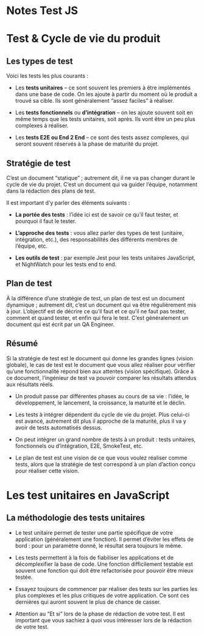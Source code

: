 # Notes Test JS

# Test & Cycle de vie du produit

## Les types de test

Voici les tests les plus courants :

- Les **tests unitaires** – ce sont souvent les premiers à être implémentés dans une base de code. On les ajoute à partir du moment où le produit a trouvé sa cible. Ils sont généralement “assez faciles” à réaliser.

- Les **tests fonctionnels** ou **d’intégration** – on les ajoute souvent soit en même temps que les tests unitaires, soit après. Ils vont être un peu plus complexes à réaliser.

- Les **tests E2E ou End 2 End** – ce sont des tests assez complexes, qui seront souvent réservés à la phase de maturité du projet.

## Stratégie de test

C’est un document “statique” ; autrement dit, il ne va pas changer durant le cycle de vie du projet. C’est un document qui va guider l’équipe, notamment dans la rédaction des plans de test.

Il est important d’y parler des éléments suivants :

- **La portée des tests** : l’idée ici est de savoir ce qu’il faut tester, et pourquoi il faut le tester.

- **L’approche des tests** : vous allez parler des types de test (unitaire, intégration, etc.), des responsabilités des différents membres de l’équipe, etc.

- **Les outils de test** : par exemple Jest pour les tests unitaires JavaScript, et NightWatch pour les tests end to end.

## Plan de test

À la différence d’une stratégie de test, un plan de test est un document dynamique ; autrement dit, c’est un document qui va être régulièrement mis à jour. L’objectif est de décrire ce qu’il faut et ce qu’il ne faut pas tester, comment et quand tester, et enfin qui fera le test. C’est généralement un document qui est écrit par un QA Engineer.


## Résumé

Si la stratégie de test est le document qui donne les grandes lignes (vision globale), le cas de test est le document que vous allez réaliser pour vérifier qu’une fonctionnalité répond bien aux attentes (vision spécifique). Grâce à ce document, l’ingénieur de test va pouvoir comparer les résultats attendus aux résultats réels.

- Un produit passe par différentes phases au cours de sa vie : l’idée, le développement, le lancement, la croissance, la maturité et le déclin.

- Les tests à intégrer dépendent du cycle de vie du projet. Plus celui-ci est avancé, autrement dit plus il approche de la maturité, plus il va y avoir de tests automatisés dessus.

- On peut intégrer un grand nombre de tests à un produit : tests unitaires, fonctionnels ou d’intégration, E2E, SmokeTest, etc.

- Le plan de test est une vision de ce que vous voulez réaliser comme tests, alors que la stratégie de test correspond à un plan d’action conçu pour réaliser cette vision.

# Les test unitaires en JavaScript

## La méthodologie des tests unitaires

- Le test unitaire permet de tester une partie spécifique de votre application (généralement une fonction). Il permet d’éviter les effets de bord : pour un paramètre donné, le résultat sera toujours le même.

- Les tests permettent à la fois de fiabiliser les applications et de décomplexifier la base de code. Une fonction difficilement testable est souvent une fonction qui doit être refactorisée pour pouvoir être mieux testée.

- Essayez toujours de commencer par réaliser des tests sur les parties les plus complexes et les plus critiques de votre application. Ce sont ces dernières qui auront souvent le plus de chance de casser.

- Attention au “Et si” lors de la phase de rédaction de votre test. Il est important que vous sachiez à quoi vous intéresser lors de la rédaction de votre test.

